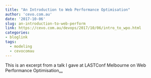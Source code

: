 ```yaml
---
title: "An Introduction to Web Performance Optimisation"
author: 'cevo.com.au'
date: '2017-10-06'
slug: an-introduction-to-web-perform
link: https://cevo.com.au/devops/2017/10/06/intro_to_wpo.html
categories:
- bloglink
tags:
  - modeling
  - cevocomau
---
```


This is an excerpt from a talk I gave at LASTConf Melbourne on Web Performance Optimisation[... <i class="fas fa-external-link-alt"></i>](https://cevo.com.au/devops/2017/10/06/intro_to_wpo.html)

